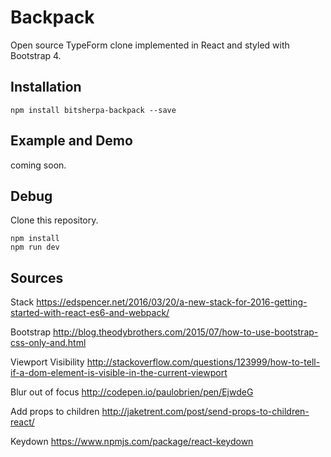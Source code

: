 # Backpack

Open source TypeForm clone implemented in React and styled with Bootstrap 4.

## Installation

    npm install bitsherpa-backpack --save

## Example and Demo

coming soon.

## Debug

Clone this repository.

    npm install
    npm run dev

## Sources

Stack
https://edspencer.net/2016/03/20/a-new-stack-for-2016-getting-started-with-react-es6-and-webpack/

Bootstrap
http://blog.theodybrothers.com/2015/07/how-to-use-bootstrap-css-only-and.html

Viewport Visibility
http://stackoverflow.com/questions/123999/how-to-tell-if-a-dom-element-is-visible-in-the-current-viewport

Blur out of focus
http://codepen.io/paulobrien/pen/EjwdeG

Add props to children
http://jaketrent.com/post/send-props-to-children-react/

Keydown
https://www.npmjs.com/package/react-keydown
